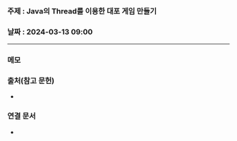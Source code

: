 ### 주제 : Java의 Thread를 이용한 대포 게임 만들기

### 날짜 : 2024-03-13 09:00
----
### 메모
> 

### 출처(참고 문헌)
-

### 연결 문서
-
